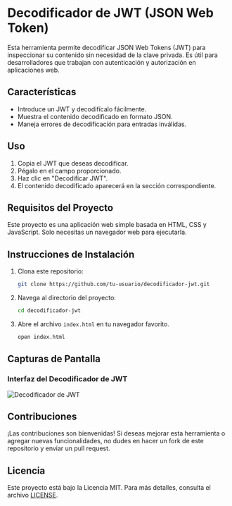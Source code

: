 # Decodificador de JWT (JSON Web Token)

Esta herramienta permite decodificar JSON Web Tokens (JWT) para inspeccionar su contenido sin necesidad de la clave privada. Es útil para desarrolladores que trabajan con autenticación y autorización en aplicaciones web.

## Características

- Introduce un JWT y decodifícalo fácilmente.
- Muestra el contenido decodificado en formato JSON.
- Maneja errores de decodificación para entradas inválidas.

## Uso

1. Copia el JWT que deseas decodificar.
2. Pégalo en el campo proporcionado.
3. Haz clic en "Decodificar JWT".
4. El contenido decodificado aparecerá en la sección correspondiente.

## Requisitos del Proyecto

Este proyecto es una aplicación web simple basada en HTML, CSS y JavaScript. Solo necesitas un navegador web para ejecutarla.

## Instrucciones de Instalación

1. Clona este repositorio:

    ```bash
    git clone https://github.com/tu-usuario/decodificador-jwt.git
    ```

2. Navega al directorio del proyecto:

    ```bash
    cd decodificador-jwt
    ```

3. Abre el archivo `index.html` en tu navegador favorito.

    ```bash
    open index.html
    ```

## Capturas de Pantalla

### Interfaz del Decodificador de JWT

![Decodificador de JWT](ruta/a/la/captura.png)

## Contribuciones

¡Las contribuciones son bienvenidas! Si deseas mejorar esta herramienta o agregar nuevas funcionalidades, no dudes en hacer un fork de este repositorio y enviar un pull request.

## Licencia

Este proyecto está bajo la Licencia MIT. Para más detalles, consulta el archivo [LICENSE](LICENSE).
